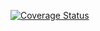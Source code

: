 [![Coverage Status](https://coveralls.io/repos/github/Titanoboba/rk2/badge.svg?branch=main)](https://coveralls.io/github/Titanoboba/rk2?branch=main)
